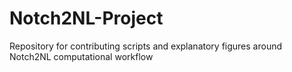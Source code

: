 # Notch2NL-Project
Repository for contributing scripts and explanatory figures around Notch2NL computational workflow
